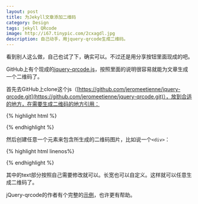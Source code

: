 ```yaml
---
layout: post
title: 为Jekyll文章添加二维码
category: Design
tags: jekyll QRcode
image: http://i67.tinypic.com/2cxagdl.jpg
description: 自己动手，用jquery-qrcode生成二维码。
---
```


看到别人这么做，自己也试了下，确实可以。不过还是用分享按钮里面现成的吧。

GitHub上有个现成的[jquery-qrcode.js](https://github.com/jeromeetienne/jquery-qrcode)，按照里面的说明很容易就能为文章生成一个二维码了。

首先去GitHub上clone这个js（[https://github.com/jeromeetienne/jquery-qrcode.git](https://github.com/jeromeetienne/jquery-qrcode.git)），放到合适的地方，在需要生成二维码的地方引用：

{% highlight html %}
<script type="text/javascript" src="jquery.qrcode.min.js"></script>
{% endhighlight %}

然后创建任意一个元素来包含所生成的二维码图片，比如说一个`<div>`：

{% highlight html linenos%}
<div id="qrcode"></div>

<script type="text/javascript">
  $("#code").qrcode({
    width: 150,
    height: 150,
    text: "{{ page.url | prepend: site.url }}"
  });
</script>
{% endhighlight %}

其中的text部分按照自己需要修改就可以。长宽也可以自定义。这样就可以任意生成二维码了。

jQuery-qrcode的作者有个完整的[示例](https://github.com/jeromeetienne/jquery-qrcode/blob/master/examples/basic.html)，也许更有帮助。
